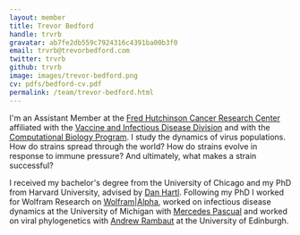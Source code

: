 ```yaml
---
layout: member
title: Trevor Bedford
handle: trvrb
gravatar: ab7fe2db559c7924316c4391ba00b3f0
email: trvrb@trevorbedford.com
twitter: trvrb
github: trvrb
image: images/trevor-bedford.png
cv: pdfs/bedford-cv.pdf
permalink: /team/trevor-bedford.html
---
```


I'm an Assistant Member at the [Fred Hutchinson Cancer Research Center](http://www.fhcrc.org/) affiliated with the [Vaccine and Infectious Disease Division](https://www.fhcrc.org/en/labs/vaccine-and-infectious-disease.html) and with the [Computational Biology Program](http://labs.fhcrc.org/compbio/).  I study the dynamics of virus populations.  How do strains spread through the world?  How do strains evolve in response to immune pressure?  And ultimately, what makes a strain successful?  
		
I received my bachelor's degree from the University of Chicago and my PhD from Harvard University, advised by [Dan Hartl](http://www.oeb.harvard.edu/faculty/hartl/lab/DanielHartl.html).  Following my PhD I worked for Wolfram Research on [Wolfram|Alpha](http://www.wolframalpha.com/), worked on infectious disease dynamics at the University of Michigan with [Mercedes Pascual](http://www.lsa.umich.edu/eeb/directory/faculty/pascual/) and worked on viral phylogenetics with [Andrew Rambaut](http://tree.bio.ed.ac.uk/people/arambaut/) at the University of Edinburgh.

